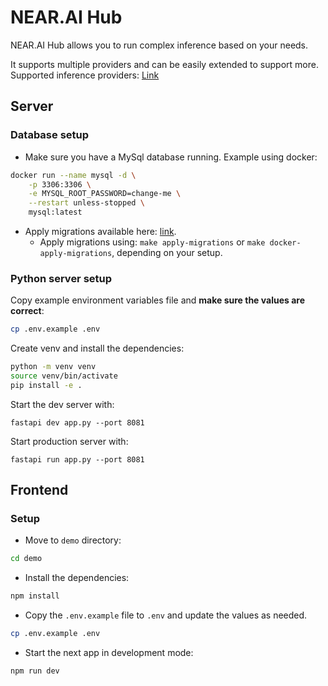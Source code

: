 # NEAR.AI Hub

NEAR.AI Hub allows you to run complex inference based on your needs.

It supports multiple providers and can be easily extended to support more. Supported inference providers: [Link](./v1/completions.py#L12)

## Server

### Database setup

- Make sure you have a MySql database running. Example using docker:

```bash
docker run --name mysql -d \
    -p 3306:3306 \
    -e MYSQL_ROOT_PASSWORD=change-me \
    --restart unless-stopped \
    mysql:latest
```

- Apply migrations available here: [link](./migrations/20240604133844_init.sql).
  - Apply migrations using: `make apply-migrations` or `make docker-apply-migrations`, depending on your setup.

### Python server setup

Copy example environment variables file and **make sure the values are correct**:

```bash
cp .env.example .env
```

Create venv and install the dependencies:

```bash
python -m venv venv
source venv/bin/activate
pip install -e .
```

Start the dev server with:

```
fastapi dev app.py --port 8081
```

Start production server with:

```
fastapi run app.py --port 8081
```

## Frontend

### Setup

- Move to `demo` directory:

```bash
cd demo
```

- Install the dependencies:

```bash
npm install
```

- Copy the `.env.example` file to `.env` and update the values as needed.

```bash
cp .env.example .env
```

- Start the next app in development mode:

```bash
npm run dev
```
